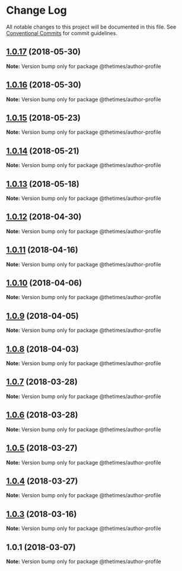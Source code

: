 # Change Log

All notable changes to this project will be documented in this file.
See [Conventional Commits](https://conventionalcommits.org) for commit guidelines.

<a name="1.0.17"></a>
## [1.0.17](https://github.com/newsuk/times-xnative/compare/@thetimes/author-profile@1.0.16...@thetimes/author-profile@1.0.17) (2018-05-30)




**Note:** Version bump only for package @thetimes/author-profile

<a name="1.0.16"></a>
## [1.0.16](https://github.com/newsuk/times-xnative/compare/@thetimes/author-profile@1.0.15...@thetimes/author-profile@1.0.16) (2018-05-30)




**Note:** Version bump only for package @thetimes/author-profile

<a name="1.0.15"></a>
## [1.0.15](https://github.com/newsuk/times-xnative/compare/@thetimes/author-profile@1.0.14...@thetimes/author-profile@1.0.15) (2018-05-23)




**Note:** Version bump only for package @thetimes/author-profile

<a name="1.0.14"></a>
## [1.0.14](https://github.com/newsuk/times-xnative/compare/@thetimes/author-profile@1.0.13...@thetimes/author-profile@1.0.14) (2018-05-21)




**Note:** Version bump only for package @thetimes/author-profile

<a name="1.0.13"></a>
## [1.0.13](https://github.com/newsuk/times-xnative/compare/@thetimes/author-profile@1.0.12...@thetimes/author-profile@1.0.13) (2018-05-18)




**Note:** Version bump only for package @thetimes/author-profile

<a name="1.0.12"></a>
## [1.0.12](https://github.com/newsuk/times-xnative/compare/@thetimes/author-profile@1.0.11...@thetimes/author-profile@1.0.12) (2018-04-30)




**Note:** Version bump only for package @thetimes/author-profile

<a name="1.0.11"></a>
## [1.0.11](https://github.com/newsuk/times-xnative/compare/@thetimes/author-profile@1.0.10...@thetimes/author-profile@1.0.11) (2018-04-16)




**Note:** Version bump only for package @thetimes/author-profile

<a name="1.0.10"></a>
## [1.0.10](https://github.com/newsuk/times-xnative/compare/@thetimes/author-profile@1.0.9...@thetimes/author-profile@1.0.10) (2018-04-06)




**Note:** Version bump only for package @thetimes/author-profile

<a name="1.0.9"></a>
## [1.0.9](https://github.com/newsuk/times-xnative/compare/@thetimes/author-profile@1.0.8...@thetimes/author-profile@1.0.9) (2018-04-05)




**Note:** Version bump only for package @thetimes/author-profile

<a name="1.0.8"></a>
## [1.0.8](https://github.com/newsuk/times-xnative/compare/@thetimes/author-profile@1.0.7...@thetimes/author-profile@1.0.8) (2018-04-03)




**Note:** Version bump only for package @thetimes/author-profile

<a name="1.0.7"></a>
## [1.0.7](https://github.com/newsuk/times-xnative/compare/@thetimes/author-profile@1.0.6...@thetimes/author-profile@1.0.7) (2018-03-28)




**Note:** Version bump only for package @thetimes/author-profile

<a name="1.0.6"></a>
## [1.0.6](https://github.com/newsuk/times-xnative/compare/@thetimes/author-profile@1.0.5...@thetimes/author-profile@1.0.6) (2018-03-28)




**Note:** Version bump only for package @thetimes/author-profile

<a name="1.0.5"></a>
## [1.0.5](https://github.com/newsuk/times-xnative/compare/@thetimes/author-profile@1.0.4...@thetimes/author-profile@1.0.5) (2018-03-27)




**Note:** Version bump only for package @thetimes/author-profile

<a name="1.0.4"></a>
## [1.0.4](https://github.com/newsuk/times-xnative/compare/@thetimes/author-profile@1.0.3...@thetimes/author-profile@1.0.4) (2018-03-27)




**Note:** Version bump only for package @thetimes/author-profile

<a name="1.0.3"></a>
## [1.0.3](https://github.com/newsuk/times-xnative/compare/@thetimes/author-profile@1.0.1...@thetimes/author-profile@1.0.3) (2018-03-16)




**Note:** Version bump only for package @thetimes/author-profile

<a name="1.0.1"></a>
## 1.0.1 (2018-03-07)




**Note:** Version bump only for package @thetimes/author-profile
